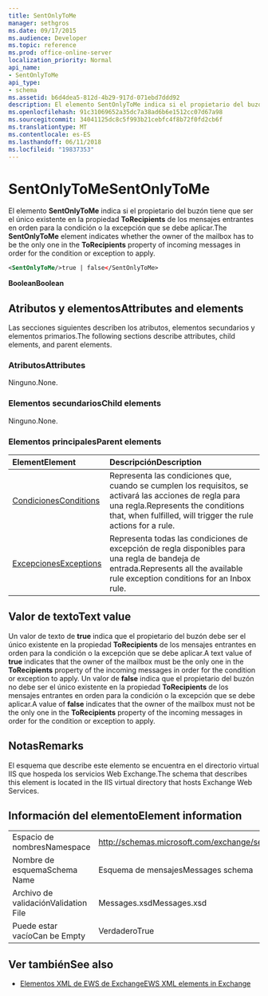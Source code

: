```yaml
---
title: SentOnlyToMe
manager: sethgros
ms.date: 09/17/2015
ms.audience: Developer
ms.topic: reference
ms.prod: office-online-server
localization_priority: Normal
api_name:
- SentOnlyToMe
api_type:
- schema
ms.assetid: b6d4dea5-812d-4b29-917d-071ebd7ddd92
description: El elemento SentOnlyToMe indica si el propietario del buzón tiene que ser el único existente en la propiedad ToRecipients de los mensajes entrantes en orden para la condición o la excepción que se debe aplicar.
ms.openlocfilehash: 91c31069652a35dc7a38ad6b6e1512cc07d67a98
ms.sourcegitcommit: 34041125dc8c5f993b21cebfc4f8b72f0fd2cb6f
ms.translationtype: MT
ms.contentlocale: es-ES
ms.lasthandoff: 06/11/2018
ms.locfileid: "19837353"
---
```

# <a name="sentonlytome"></a><span data-ttu-id="dccae-103">SentOnlyToMe</span><span class="sxs-lookup"><span data-stu-id="dccae-103">SentOnlyToMe</span></span>

<span data-ttu-id="dccae-104">El elemento **SentOnlyToMe** indica si el propietario del buzón tiene que ser el único existente en la propiedad **ToRecipients** de los mensajes entrantes en orden para la condición o la excepción que se debe aplicar.</span><span class="sxs-lookup"><span data-stu-id="dccae-104">The **SentOnlyToMe** element indicates whether the owner of the mailbox has to be the only one in the **ToRecipients** property of incoming messages in order for the condition or exception to apply.</span></span> 
  
```XML
<SentOnlyToMe/>true | false</SentOnlyToMe>
```

 <span data-ttu-id="dccae-105">**Boolean**</span><span class="sxs-lookup"><span data-stu-id="dccae-105">**Boolean**</span></span>
## <a name="attributes-and-elements"></a><span data-ttu-id="dccae-106">Atributos y elementos</span><span class="sxs-lookup"><span data-stu-id="dccae-106">Attributes and elements</span></span>

<span data-ttu-id="dccae-107">Las secciones siguientes describen los atributos, elementos secundarios y elementos primarios.</span><span class="sxs-lookup"><span data-stu-id="dccae-107">The following sections describe attributes, child elements, and parent elements.</span></span>
  
### <a name="attributes"></a><span data-ttu-id="dccae-108">Atributos</span><span class="sxs-lookup"><span data-stu-id="dccae-108">Attributes</span></span>

<span data-ttu-id="dccae-109">Ninguno.</span><span class="sxs-lookup"><span data-stu-id="dccae-109">None.</span></span>
  
### <a name="child-elements"></a><span data-ttu-id="dccae-110">Elementos secundarios</span><span class="sxs-lookup"><span data-stu-id="dccae-110">Child elements</span></span>

<span data-ttu-id="dccae-111">Ninguno.</span><span class="sxs-lookup"><span data-stu-id="dccae-111">None.</span></span>
  
### <a name="parent-elements"></a><span data-ttu-id="dccae-112">Elementos principales</span><span class="sxs-lookup"><span data-stu-id="dccae-112">Parent elements</span></span>

|<span data-ttu-id="dccae-113">**Element**</span><span class="sxs-lookup"><span data-stu-id="dccae-113">**Element**</span></span>|<span data-ttu-id="dccae-114">**Descripción**</span><span class="sxs-lookup"><span data-stu-id="dccae-114">**Description**</span></span>|
|:-----|:-----|
|[<span data-ttu-id="dccae-115">Condiciones</span><span class="sxs-lookup"><span data-stu-id="dccae-115">Conditions</span></span>](conditions.md) <br/> |<span data-ttu-id="dccae-116">Representa las condiciones que, cuando se cumplen los requisitos, se activará las acciones de regla para una regla.</span><span class="sxs-lookup"><span data-stu-id="dccae-116">Represents the conditions that, when fulfilled, will trigger the rule actions for a rule.</span></span>  <br/> |
|[<span data-ttu-id="dccae-117">Excepciones</span><span class="sxs-lookup"><span data-stu-id="dccae-117">Exceptions</span></span>](exceptions.md) <br/> |<span data-ttu-id="dccae-118">Representa todas las condiciones de excepción de regla disponibles para una regla de bandeja de entrada.</span><span class="sxs-lookup"><span data-stu-id="dccae-118">Represents all the available rule exception conditions for an Inbox rule.</span></span>  <br/> |
   
## <a name="text-value"></a><span data-ttu-id="dccae-119">Valor de texto</span><span class="sxs-lookup"><span data-stu-id="dccae-119">Text value</span></span>

<span data-ttu-id="dccae-120">Un valor de texto de **true** indica que el propietario del buzón debe ser el único existente en la propiedad **ToRecipients** de los mensajes entrantes en orden para la condición o la excepción que se debe aplicar.</span><span class="sxs-lookup"><span data-stu-id="dccae-120">A text value of **true** indicates that the owner of the mailbox must be the only one in the **ToRecipients** property of the incoming messages in order for the condition or exception to apply.</span></span> <span data-ttu-id="dccae-121">Un valor de **false** indica que el propietario del buzón no debe ser el único existente en la propiedad **ToRecipients** de los mensajes entrantes en orden para la condición o la excepción que se debe aplicar.</span><span class="sxs-lookup"><span data-stu-id="dccae-121">A value of **false** indicates that the owner of the mailbox must not be the only one in the **ToRecipients** property of the incoming messages in order for the condition or exception to apply.</span></span> 
  
## <a name="remarks"></a><span data-ttu-id="dccae-122">Notas</span><span class="sxs-lookup"><span data-stu-id="dccae-122">Remarks</span></span>

<span data-ttu-id="dccae-123">El esquema que describe este elemento se encuentra en el directorio virtual IIS que hospeda los servicios Web Exchange.</span><span class="sxs-lookup"><span data-stu-id="dccae-123">The schema that describes this element is located in the IIS virtual directory that hosts Exchange Web Services.</span></span>
  
## <a name="element-information"></a><span data-ttu-id="dccae-124">Información del elemento</span><span class="sxs-lookup"><span data-stu-id="dccae-124">Element information</span></span>

|||
|:-----|:-----|
|<span data-ttu-id="dccae-125">Espacio de nombres</span><span class="sxs-lookup"><span data-stu-id="dccae-125">Namespace</span></span>  <br/> |http://schemas.microsoft.com/exchange/services/2006/messages  <br/> |
|<span data-ttu-id="dccae-126">Nombre de esquema</span><span class="sxs-lookup"><span data-stu-id="dccae-126">Schema Name</span></span>  <br/> |<span data-ttu-id="dccae-127">Esquema de mensajes</span><span class="sxs-lookup"><span data-stu-id="dccae-127">Messages schema</span></span>  <br/> |
|<span data-ttu-id="dccae-128">Archivo de validación</span><span class="sxs-lookup"><span data-stu-id="dccae-128">Validation File</span></span>  <br/> |<span data-ttu-id="dccae-129">Messages.xsd</span><span class="sxs-lookup"><span data-stu-id="dccae-129">Messages.xsd</span></span>  <br/> |
|<span data-ttu-id="dccae-130">Puede estar vacío</span><span class="sxs-lookup"><span data-stu-id="dccae-130">Can be Empty</span></span>  <br/> |<span data-ttu-id="dccae-131">Verdadero</span><span class="sxs-lookup"><span data-stu-id="dccae-131">True</span></span>  <br/> |
   
## <a name="see-also"></a><span data-ttu-id="dccae-132">Ver también</span><span class="sxs-lookup"><span data-stu-id="dccae-132">See also</span></span>



- [<span data-ttu-id="dccae-133">Elementos XML de EWS de Exchange</span><span class="sxs-lookup"><span data-stu-id="dccae-133">EWS XML elements in Exchange</span></span>](ews-xml-elements-in-exchange.md)

